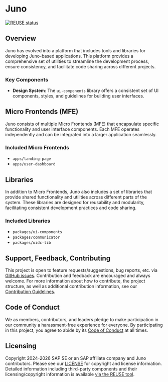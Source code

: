# Juno

[![REUSE status](https://api.reuse.software/badge/github.com/cloudoperators/juno)](https://api.reuse.software/info/github.com/cloudoperators/juno)

## Overview

Juno has evolved into a platform that includes tools and libraries for developing Juno-based applications. This platform provides a comprehensive set of utilities to streamline the development process, ensure consistency, and facilitate code sharing across different projects.

### Key Components

- **Design System**: The `ui-components` library offers a consistent set of UI components, styles, and guidelines for building user interfaces.

## Micro Frontends (MFE)

Juno consists of multiple Micro Frontends (MFE) that encapsulate specific functionality and user interface components. Each MFE operates independently and can be integrated into a larger application seamlessly.

### Included Micro Frontends

- `apps/landing-page`
- `apps/user-dashboard`

## Libraries

In addition to Micro Frontends, Juno also includes a set of libraries that provide shared functionality and utilities across different parts of the system. These libraries are designed for reusability and modularity, facilitating consistent development practices and code sharing.

### Included Libraries

- `packages/ui-components`
- `packages/communicator`
- `packages/oidc-lib`

## Support, Feedback, Contributing

This project is open to feature requests/suggestions, bug reports, etc. via [GitHub issues](https://github.com/cloudoperators/juno/issues). Contribution and feedback are encouraged and always welcome. For more information about how to contribute, the project structure, as well as additional contribution information, see our [Contribution Guidelines](CONTRIBUTING.md).

## Code of Conduct

We as members, contributors, and leaders pledge to make participation in our community a harassment-free experience for everyone. By participating in this project, you agree to abide by its [Code of Conduct](https://github.com/SAP/.github/blob/main/CODE_OF_CONDUCT.md) at all times.

## Licensing

Copyright 2024-2026 SAP SE or an SAP affiliate company and Juno contributors. Please see our [LICENSE](LICENSE) for copyright and license information. Detailed information including third-party components and their licensing/copyright information is available [via the REUSE tool](https://api.reuse.software/info/github.com/cloudoperators/juno).
